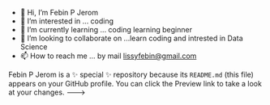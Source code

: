 - 👋 Hi, I’m Febin P Jerom
- 👀 I’m interested in ... coding 
- 🌱 I’m currently learning ... coding learning beginner
- 💞️ I’m looking to collaborate on ...learn coding and intrested in Data Science
- 📫 How to reach me ... by mail lissyfebin@gmail.com

Febin P Jerom is a ✨ special ✨ repository because its `README.md` (this file) appears on your GitHub profile.
You can click the Preview link to take a look at your changes.
--->
